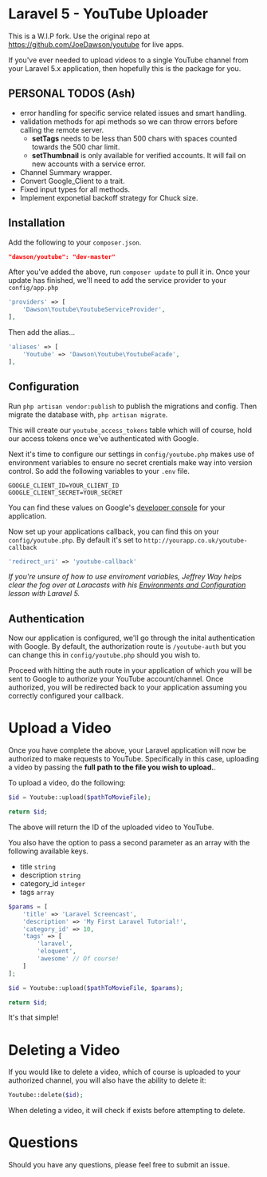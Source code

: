 # Laravel 5 - YouTube Uploader

This is a W.I.P fork. Use the original repo at https://github.com/JoeDawson/youtube for live apps. 

If you've ever needed to upload videos to a single YouTube channel from your Laravel 5.x application, then hopefully this is the package for you.

## PERSONAL TODOS (Ash)

 -  error handling for specific service related issues and smart handling. 
 -  validation methods for api methods so we can throw errors before calling the remote server. 
 	- **setTags** needs to be less than 500 chars with spaces counted towards the 500 char limit. 
 	- **setThumbnail** is only available for verified accounts. It will fail on new accounts with a service error. 
 -  Channel Summary wrapper. 
 -  Convert Google_Client to a trait. 
 -  Fixed input types for all methods. 
 -  Implement exponetial backoff strategy for Chuck size. 


## Installation

Add the following to your `composer.json`.

```json
"dawson/youtube": "dev-master"
```

After you've added the above, run `composer update` to pull it in. Once your update has finished, we'll need to add the service provider to your `config/app.php`

```php
'providers' => [
	'Dawson\Youtube\YoutubeServiceProvider',
],
```

Then add the alias...

```php
'aliases' => [
	'Youtube' => 'Dawson\Youtube\YoutubeFacade',
],
```

## Configuration

Run `php artisan vendor:publish` to publish the migrations and config. Then migrate the database with, `php artisan migrate`.

This will create our `youtube_access_tokens` table which will of course, hold our access tokens once we've authenticated with Google.

Next it's time to configure our settings in `config/youtube.php` makes use of environment variables to ensure no secret crentials make way into version control. So add the following variables to your `.env` file.

```
GOOGLE_CLIENT_ID=YOUR_CLIENT_ID
GOOGLE_CLIENT_SECRET=YOUR_SECRET
```

You can find these values on Google's [developer console](https://console.developers.google.com/project) for your application. 

Now set up your applications callback, you can find this on your `config/youtube.php`. By default it's set to `http://yourapp.co.uk/youtube-callback`

```php
'redirect_uri' => 'youtube-callback'
```

*If you're unsure of how to use enviroment variables, Jeffrey Way helps clear the fog over at Laracasts with his [Environments and Configuration](https://laracasts.com/series/laravel-5-fundamentals/episodes/6) lesson with Laravel 5.*

## Authentication

Now our application is configured, we'll go through the inital authentication with Google. By default, the authorization route is `/youtube-auth` but you can change this in `config/youtube.php` should you wish to.

Proceed with hitting the auth route in your application of which you will be sent to Google to authorize your YouTube account/channel. Once authorized, you will be redirected back to your application assuming you correctly configured your callback.

# Upload a Video

Once you have complete the above, your Laravel application will now be authorized to make requests to YouTube. Specifically in this case, uploading a video by passing the **full path to the file you wish to upload.**.

To upload a video, do the following:

```php
$id = Youtube::upload($pathToMovieFile);

return $id;
```

The above will return the ID of the uploaded video to YouTube.

You also have the option to pass a second parameter as an array with the following available keys.

- title `string`
- description `string`
- category_id `integer`
- tags `array`

```php
$params = [
	'title'	=> 'Laravel Screencast',
	'description' => 'My First Laravel Tutorial!',
	'category_id' => 10,
	'tags' => [
		'laravel',
		'eloquent',
		'awesome' // Of course!
	]
];

$id = Youtube::upload($pathToMovieFile, $params);

return $id;
```

It's that simple!

# Deleting a Video

If you would like to delete a video, which of course is uploaded to your authorized channel, you will also have the ability to delete it:

```php
Youtube::delete($id);
```

When deleting a video, it will check if exists before attempting to delete.

# Questions

Should you have any questions, please feel free to submit an issue.
